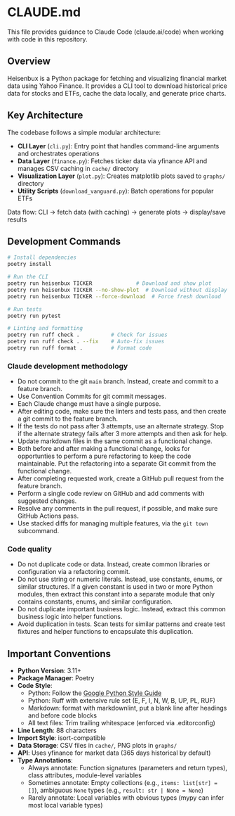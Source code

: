 # CLAUDE.md

This file provides guidance to Claude Code (claude.ai/code) when working with code in this repository.

## Overview

Heisenbux is a Python package for fetching and visualizing financial market data using Yahoo Finance. It provides a CLI tool to download historical price data for stocks and ETFs, cache the data locally, and generate price charts.

## Key Architecture

The codebase follows a simple modular architecture:

- **CLI Layer** (`cli.py`): Entry point that handles command-line arguments and orchestrates operations
- **Data Layer** (`finance.py`): Fetches ticker data via yfinance API and manages CSV caching in `cache/` directory
- **Visualization Layer** (`plot.py`): Creates matplotlib plots saved to `graphs/` directory
- **Utility Scripts** (`download_vanguard.py`): Batch operations for popular ETFs

Data flow: CLI → fetch data (with caching) → generate plots → display/save results

## Development Commands

```bash
# Install dependencies
poetry install

# Run the CLI
poetry run heisenbux TICKER              # Download and show plot
poetry run heisenbux TICKER --no-show-plot  # Download without display
poetry run heisenbux TICKER --force-download  # Force fresh download

# Run tests
poetry run pytest

# Linting and formatting
poetry run ruff check .          # Check for issues
poetry run ruff check . --fix    # Auto-fix issues
poetry run ruff format .         # Format code
```

### Claude development methodology

- Do not commit to the git `main` branch. Instead, create and commit to a feature branch.
- Use Convention Commits for git commit messages.
- Each Claude change must have a single purpose.
- After editing code, make sure the linters and tests pass, and then create a git commit to the feature branch.
- If the tests do not pass after 3 attempts, use an alternate strategy. Stop if the alternate strategy fails after 3 more attempts and then ask for help.
- Update markdown files in the same commit as a functional change.
- Both before and after making a functional change, looks for opportunties to perform a pure refactoring to keep the code maintainable. Put the refactoring into a separate Git commit from the functional change.
- After completing requested work, create a GitHub pull request from the feature branch.
- Perform a single code review on GitHub and add comments with suggested changes.
- Resolve any comments in the pull request, if possible, and make sure GitHub Actions pass.
- Use stacked diffs for managing multiple features, via the `git town` subcommand.

### Code quality

- Do not duplicate code or data. Instead, create common libraries or configuration via a refactoring commit.
- Do not use string or numeric literals. Instead, use constants, enums, or similar structures. If a given constant is used in two or more Python modules, then extract this constant into a separate module that only contains constants, enums, and similar configuration.
- Do not duplicate important business logic. Instead, extract this common business logic into helper functions.
- Avoid duplication in tests. Scan tests for similar patterns and create test fixtures and helper functions to encapsulate this duplication.

## Important Conventions

- **Python Version**: 3.11+
- **Package Manager**: Poetry
- **Code Style**:
  - Python: Follow the [Google Python Style Guide](https://google.github.io/styleguide/pyguide.html)
  - Python: Ruff with extensive rule set (E, F, I, N, W, B, UP, PL, RUF)
  - Markdown: format with markdownlint, put a blank line after headings and before code blocks
  - All text files: Trim trailing whitespace (enforced via .editorconfig)
- **Line Length**: 88 characters
- **Import Style**: isort-compatible
- **Data Storage**: CSV files in `cache/`, PNG plots in `graphs/`
- **API**: Uses yfinance for market data (365 days historical by default)
- **Type Annotations**: 
  - Always annotate: Function signatures (parameters and return types), class attributes, module-level variables
  - Sometimes annotate: Empty collections (e.g., `items: list[str] = []`), ambiguous `None` types (e.g., `result: str | None = None`)
  - Rarely annotate: Local variables with obvious types (mypy can infer most local variable types)
